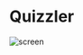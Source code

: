 # Quizzler
![screen](https://user-images.githubusercontent.com/43841583/73297266-4c9b8700-421c-11ea-8c26-b00188315901.gif)
